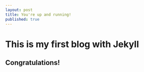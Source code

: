 ```yaml
---
layout: post
title: You're up and running!
published: true
---
```

# This is my first blog with Jekyll
## Congratulations!

